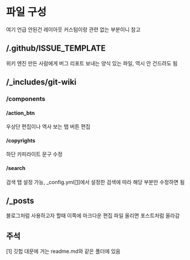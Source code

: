 # 파일 구성

여기 언급 안된건 레이아웃 커스텀이랑 관련 없는 부분이니 참고

## /.github/ISSUE_TEMPLATE

위키 엔진 만든 사람에게 버그 리포트 보내는 양식 있는 파일, 역시 안 건드려도 됨

## /_includes/git-wiki

### /components

#### /action_btn

우상단 편집이나 역사 보는 탭 버튼 편집

#### /copyrights

하단 카피라이트 문구 수정

#### /search

검색 탭 설정 가능, _config.yml[[1]](#1)에서 설정한 검색에 따라 해당 부분만 수정하면 됨

## /_posts

블로그처럼 사용하고자 할때 이쪽에 마크다운 편집 파일 올리면 포스트처럼 올라감

## 주석

<a id="1">[1]</a> 깃헙 대문에 거는 readme.md와 같은 폴더에 있음
